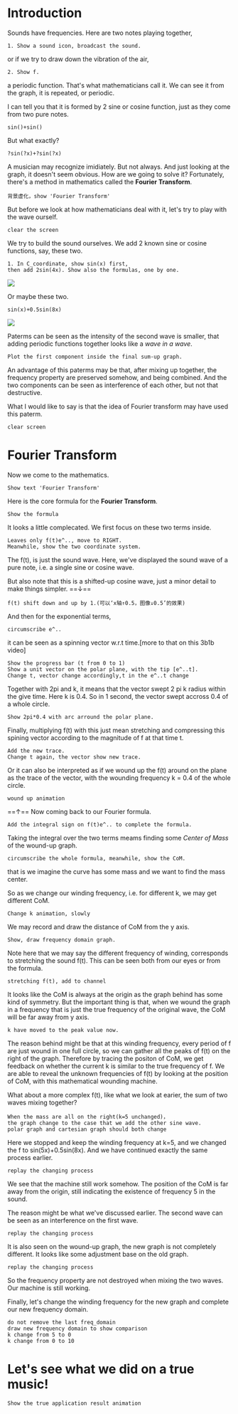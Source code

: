 # Introduction
Sounds have frequencies.
Here are two notes playing together, 
```
1. Show a sound icon, broadcast the sound.
```
or if we try to draw down the vibration of the air, 
```
2. Show f.
```
a periodic function. That's what mathematicians call it. We can see it from the graph, it is repeated, or periodic.

I can tell you that it is formed by 2 sine or cosine function, just as they come from two pure notes.
```
sin()+sin()
```
But what exactly?
```
?sin(?x)+?sin(?x)
```
A musician may recognize imidiately. But not always. And just looking at the graph, it doesn't seem obvious.
How are we going to solve it? Fortunately, there's a method in mathematics called the **Fourier Transform**.
```
背景虚化，show 'Fourier Transform'
```
But before we look at how mathematicians deal with it, let's try to play with the wave ourself. 
```
clear the screen
```
We try to build the sound ourselves. We add 2 known sine or cosine functions, say, these two.
```
1. In C_coordinate, show sin(x) first, 
then add 2sin(4x). Show also the formulas, one by one.
```
![](2022-08-04-18-33-32.png)

Or maybe these two.
```
sin(x)+0.5sin(8x)
```
<!-- sin5x + sin8x -->
![](2022-08-04-18-33-32.png)

Paterms can be seen as the intensity of the second wave is smaller, that adding periodic functions together looks like a *wave in a wave*.
```
Plot the first component inside the final sum-up graph.
```
An advantage of this paterms may be that, after mixing up together, the frequency property are preserved somehow, and being combined. And the two components can be seen as interference of each other, but not that destructive.

What I would like to say is that the idea of Fourier transform may have used this paterm.
```
clear screen
```

# Fourier Transform
Now we come to the mathematics.
```
Show text 'Fourier Transform'
```
Here is the core formula for the **Fourier Transform**.
```
Show the formula
```
It looks a little complecated. We first focus on these two terms inside.
```
Leaves only f(t)e^.., move to RIGHT.
Meanwhile, show the two coordinate system.
```
The f(t), is just the sound wave. Here, we've displayed the sound wave of a pure note, i.e. a single sine or cosine wave. 

But also note that this is a shifted-up cosine wave, just a minor detail to make things simpler.
==↓==
```
f(t) shift down and up by 1.(可以‘x轴↑0.5，图像↓0.5’的效果)
```
And then for the exponential terms,
```
circumscribe e^..
```
it can be seen as a spinning vector w.r.t time.[more to that on this 3b1b video]
```
Show the progress bar (t from 0 to 1)
Show a unit vector on the polar plane, with the tip [e^..t].
Change t, vector change accordingly,t in the e^..t change
```
Together with 2pi and k, it means that the vector swept 2 pi k radius within the give time. Here k is 0.4. So in 1 second, the vector swept accross 0.4 of a whole circle.
```
Show 2pi*0.4 with arc arround the polar plane.
```
Finally, multiplying f(t) with this just mean stretching and compressing this spining vector according to the magnitude of f at that time t.
```
Add the new trace.
Change t again, the vector show new trace.
```
Or it can also be interpreted as if we wound up the f(t) around on the plane as the trace of the vector, with the wounding frequency k = 0.4 of the whole circle.
```
wound up animation
```
==↑==
Now coming back to our Fourier formula.
```
Add the integral sign on f(t)e^.. to complete the formula.
```
Taking the integral over the two terms meams finding some *Center of Mass* of the wound-up graph. 
```
circumscribe the whole formula, meanwhile, show the CoM.
```
that is we imagine the curve has some mass and we want to find the mass center.

So as we change our winding frequency, i.e. for different k, we may get different CoM.
```
Change k animation, slowly
```
We may record and draw the distance of CoM from the y axis.
```
Show, draw frequency domain graph.
```
Note here that we may say the different frequency of winding, corresponds to stretching the sound f(t). This can be seen both from our eyes or from the formula.
```
stretching f(t), add to channel
```

It looks like the CoM is always at the origin as the graph behind has some kind of symmetry.
But the important thing is that, when we wound the graph in a frequency that is just the true frequency of the original wave, the CoM will be far away from y axis.
```
k have moved to the peak value now.
```

The reason behind might be that at this winding frequency, every period of f are just wound in one full circle, so we can gather all the peaks of f(t) on the right of the graph. Therefore by tracing the positon of CoM, we get feedback on whether the current k is similar to the true frequency of f. We are able to reveal the unknown frequencies of f(t) by looking at the position of CoM, with this mathematical wounding machine.

What about a more complex f(t), like what we look at earier, the sum of two waves mixing together?
```
When the mass are all on the right(k=5 unchanged)，
the graph change to the case that we add the other sine wave.
polar graph and cartesian graph should both change
```

Here we stopped and keep the winding frequency at k=5, and we changed the f to sin(5x)+0.5sin(8x). And we have continued exactly the same process earlier.

```
replay the changing process
```

We see that the machine still work somehow. The position of the CoM is far away from the origin, still indicating the existence of frequency 5 in the sound.


The reason might be what we've discussed earlier. The second wave can be seen as an interference on the first wave. 
```
replay the changing process
```
It is also seen on the wound-up graph, the new graph is not completely different. It looks like some adjustment base on the old graph.
```
replay the changing process
```
So the frequency property are not destroyed when mixing the two waves. Our machine is still working.

Finally, let's change the winding frequency for the new graph and complete our new frequency domain.
```
do not remove the last freq_domain
draw new frequency domain to show comparison
k change from 5 to 0
k change from 0 to 10
```

# Let's see what we did on a true music!
```
Show the true application result animation
```

